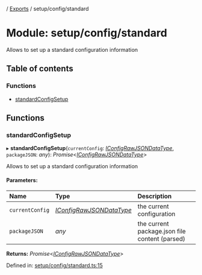 [](../README.md) / [Exports](../modules.md) / setup/config/standard

# Module: setup/config/standard

Allows to set up a standard configuration information

## Table of contents

### Functions

- [standardConfigSetup](setup_config_standard.md#standardconfigsetup)

## Functions

### standardConfigSetup

▸ **standardConfigSetup**(`currentConfig`: [*IConfigRawJSONDataType*](../interfaces/config.iconfigrawjsondatatype.md), `packageJSON`: *any*): *Promise*<[*IConfigRawJSONDataType*](../interfaces/config.iconfigrawjsondatatype.md)\>

Allows to set up a standard configuration information

#### Parameters:

Name | Type | Description |
:------ | :------ | :------ |
`currentConfig` | [*IConfigRawJSONDataType*](../interfaces/config.iconfigrawjsondatatype.md) | the current configuration   |
`packageJSON` | *any* | the current package.json file content (parsed)    |

**Returns:** *Promise*<[*IConfigRawJSONDataType*](../interfaces/config.iconfigrawjsondatatype.md)\>

Defined in: [setup/config/standard.ts:15](https://github.com/onzag/itemize/blob/28218320/setup/config/standard.ts#L15)
